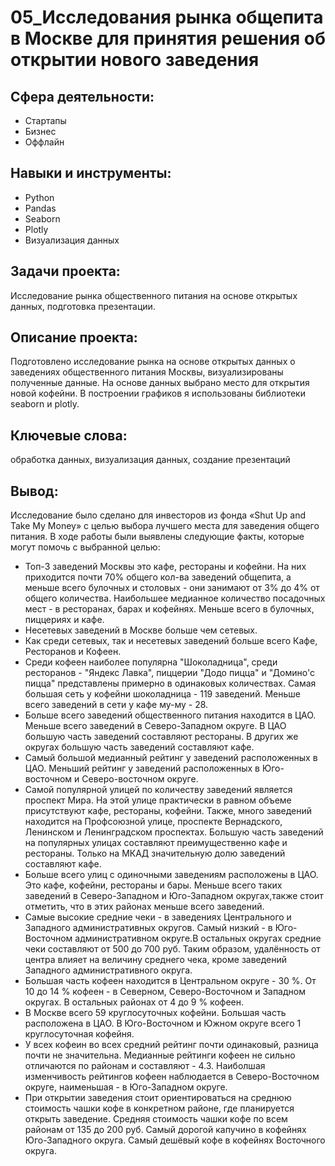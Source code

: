 # 05_Исследования рынка общепита в Москве для принятия решения об открытии нового заведения
## Сфера деятельности:
- Стартапы
- Бизнес
- Оффлайн
## Навыки и инструменты:
- Python
- Pandas
- Seaborn
- Plotly
- Визуализация данных
## Задачи проекта:
Исследование рынка общественного питания на основе открытых данных, подготовка презентации.
## Описание проекта:
Подготовлено исследование рынка на основе открытых данных о заведениях общественного питания Москвы, визуализированы полученные данные. На основе данных выбрано место для открытия новой кофейни. В построении графиков я использованы библиотеки seaborn и plotly. 
## Ключевые слова:
обработка данных, визуализация данных, создание презентаций
## Вывод:
Исследование было сделано для инвесторов из фонда «Shut Up and Take My Money» с целью выбора лучшего места для заведения общего питания. В ходе работы были выявлены следующие факты, которые могут помочь с выбранной целью:

- Топ-3 заведений Москвы это кафе, рестораны и кофейни. На них приходится почти 70% общего кол-ва заведений общепита, а меньше всего булочных и столовых - они занимают от 3% до 4% от общего количества.
Наибольшее медианное количество посадочных мест - в ресторанах, барах и кофейнях. Меньше всего в булочных, пиццериях и кафе.
- Несетевых заведений в Москве больше чем сетевых.
- Как среди сетевых, так и несетевых заведений больше всего Кафе, Ресторанов и Кофеен.
- Среди кофеен наиболее популярна "Шоколадница", среди ресторанов - "Яндекс Лавка", пиццерии "Додо пицца" и "Домино'с пицца" представлены примерно в одинаковых количествах. Самая большая сеть у кофейни шоколадница - 119 заведений. Меньше всего заведений в сети у кафе му-му - 28.
- Больше всего заведений общественного питания находится в ЦАО. Меньше всего заведений в Северо-Западном округе. В ЦАО большую часть заведений составляют рестораны. В других же округах большую часть заведений составляют кафе.
- Самый большой медианный рейтинг у заведений расположенных в ЦАО. Меньший рейтинг у заведений расположенных в Юго-восточном и Северо-восточном округе.
- Самой популярной улицей по количеству заведений является проспект Мира. На этой улице практически в равном объеме присутствуют кафе, рестораны, кофейни. Также, много заведений находится на Профсоюзной улице, проспекте Вернадского, Ленинском и Ленинградском проспектах. Большую часть заведений на популярных улицах составляют преимущественно кафе и рестораны. Только на МКАД значительную долю заведений составляют кафе.
- Больше всего улиц с одиночными заведениям расположены в ЦАО. Это кафе, кофейни, рестораны и бары. Меньше всего таких заведений в Северо-Западном и Юго-Западном округах,также стоит отметить, что в этих районах меньше всего заведений.
- Самые высокие средние чеки - в заведениях Центрального и Западного административных округов. Cамый низкий - в Юго-Восточном административном округе.В остальных округах средние чеки составляют от 500 до 700 руб. Таким образом, удалённость от центра влияет на величину среднего чека, кроме заведений Западного административного округа.
- Большая часть кофеен находится в Центральном округе - 30 %. От 10 до 14 % кофеен - в Северном, Северо-Восточном и Западном округах. В остальных районах от 4 до 9 % кофеен.
- В Москве всего 59 круглосуточных кофейни. Большая часть расположена в ЦАО. В Юго-Восточном и Южном округе всего 1 круглосуточная кофейня.
- У всех кофеин во всех средний рейтинг почти одинаковый, разница почти не значительна. Медианные рейтинги кофеен не сильно отличаются по районам и составляют - 4.3. Наиболшая изменчивость рейтингов кофеен наблюдается в Северо-Восточном округе, наименьшая - в Юго-Западном округе.
- При открытии заведения стоит ориентироваться на среднюю стоимость чашки кофе в конкретном районе, где планируется открыть заведение. Средняя стоимость чашки кофе по всем районам от 135 до 200 руб. Самый дорогой капучино в кофейнях Юго-Западного округа. Самый дешёвый кофе в кофейнях Восточного округа.
